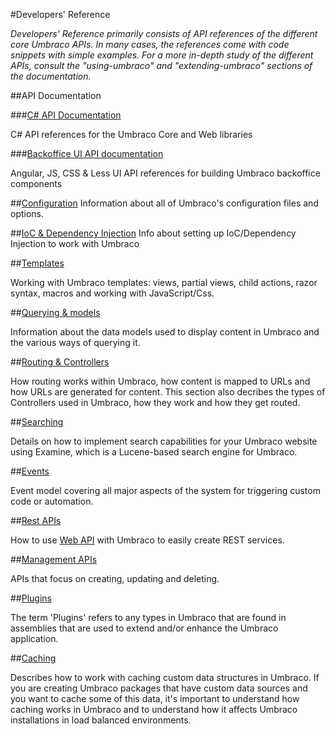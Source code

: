 #Developers' Reference

_Developers' Reference primarily consists of API references of the different core Umbraco APIs. In many cases, the references come with code snippets with simple examples. For a more in-depth study of the different APIs, consult the "using-umbraco" and "extending-umbraco" sections of the documentation._

##API Documentation

###[C# API Documentation](https://our.umbraco.org/apidocs/csharp/)

C# API references for the Umbraco Core and Web libraries

###[Backoffice UI API documentation](https://our.umbraco.org/apidocs/ui/)

Angular, JS, CSS & Less UI API references for building Umbraco backoffice components

##[Configuration](Config/index.md)
Information about all of Umbraco's configuration files and options.

##[IoC & Dependency Injection](using-ioc.md)
Info about setting up IoC/Dependency Injection to work with Umbraco

##[Templates](Templating/index.md)

Working with Umbraco templates: views, partial views, child actions, razor syntax, macros and working with JavaScript/Css. 

##[Querying & models](Querying/index.md)

Information about the data models used to display content in Umbraco and the various ways of querying it. 

##[Routing & Controllers](Routing/index.md)

How routing works within Umbraco, how content is mapped to URLs and how URLs are generated for content. 
This section also decribes the types of Controllers used in Umbraco, how they work and how they get routed. 

##[Searching](Searching/index.md)

Details on how to implement search capabilities for your Umbraco website using Examine, which is a Lucene-based search engine for Umbraco.

##[Events](Events/index.md)

Event model covering all major aspects of the system for triggering custom code or automation.  

##[Rest APIs](Routing/WebApi/index.md)

How to use [Web API](http://www.asp.net/web-api) with Umbraco to easily create REST services.

##[Management APIs](Management-v6/index.md)

APIs that focus on creating, updating and deleting.

##[Plugins](Plugins/index.md)

The term 'Plugins' refers to any types in Umbraco that are found in assemblies that are used to extend and/or enhance the Umbraco application.

##[Caching](Cache/index.md)

Describes how to work with caching custom data structures in Umbraco. If you are creating Umbraco packages that have custom data sources and you want to cache some of this data, it's important to understand how caching works in Umbraco and to understand how it affects Umbraco installations in load balanced environments.
